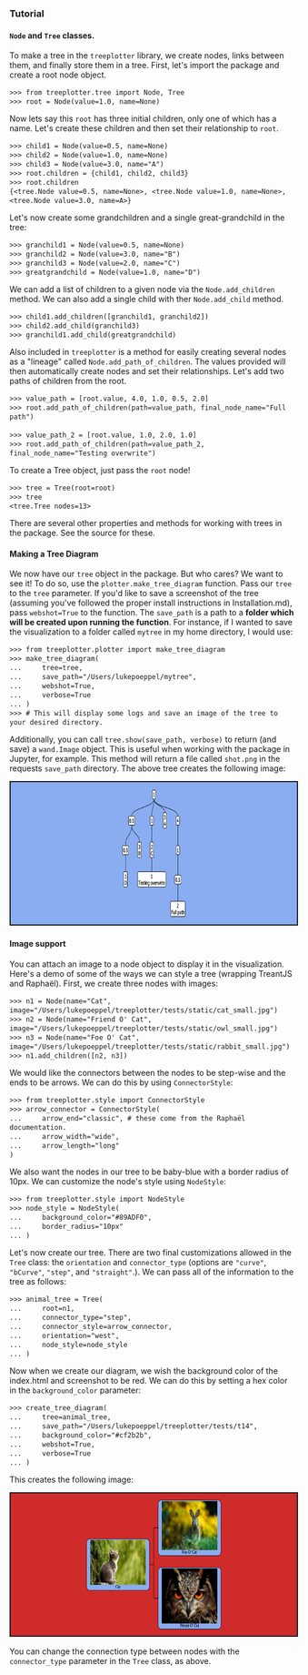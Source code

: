 ### Tutorial
#### `Node` and `Tree` classes. 
To make a tree in the `treeplotter` library, we create nodes, links between them, and finally store them in a tree. First, let's import the package and create a root node object. 
```
>>> from treeplotter.tree import Node, Tree
>>> root = Node(value=1.0, name=None)
```
Now lets say this `root` has three initial children, only one of which has a name. Let's create these children and then set their relationship to `root`. 
```
>>> child1 = Node(value=0.5, name=None)
>>> child2 = Node(value=1.0, name=None)
>>> child3 = Node(value=3.0, name="A")
>>> root.children = {child1, child2, child3}
>>> root.children
{<tree.Node value=0.5, name=None>, <tree.Node value=1.0, name=None>, <tree.Node value=3.0, name=A>}
```
Let's now create some grandchildren and a single great-grandchild in the tree:
```
>>> granchild1 = Node(value=0.5, name=None)
>>> granchild2 = Node(value=3.0, name="B")
>>> granchild3 = Node(value=2.0, name="C")
>>> greatgrandchild = Node(value=1.0, name="D")
```
We can add a list of children to a given node via the `Node.add_children` method. We can also add a single child with ther `Node.add_child` method. 
```
>>> child1.add_children([granchild1, granchild2])
>>> child2.add_child(granchild3)
>>> granchild1.add_child(greatgrandchild)
```
Also included in `treeplotter` is a method for easily creating several nodes as a "lineage" called `Node.add_path_of_children`. The values provided will then automatically create nodes and set their relationships. Let's add two paths of children from the root. 
```
>>> value_path = [root.value, 4.0, 1.0, 0.5, 2.0]
>>> root.add_path_of_children(path=value_path, final_node_name="Full path")

>>> value_path_2 = [root.value, 1.0, 2.0, 1.0]
>>> root.add_path_of_children(path=value_path_2, final_node_name="Testing overwrite")
```
To create a Tree object, just pass the `root` node!
```
>>> tree = Tree(root=root)
>>> tree
<tree.Tree nodes=13>
```
There are several other properties and methods for working with trees in the package. See the source for these. 

#### Making a Tree Diagram
We now have our `tree` object in the package. But who cares? We want to see it! To do so, use the 
`plotter.make_tree_diagram` function. Pass our `tree` to the `tree` parameter. If you'd like to save a screenshot of the tree 
(assuming you've followed the proper install instructions in Installation.md), pass `webshot=True` to the function. The `save_path` is a path to a **folder which will be created upon running the function**. For instance, if I wanted to save the visualization to a folder called `mytree` in my home directory, I would use:
```
>>> from treeplotter.plotter import make_tree_diagram
>>> make_tree_diagram(
...     tree=tree,
...     save_path="/Users/lukepoeppel/mytree",
...     webshot=True,
...     verbose=True
... )
>>> # This will display some logs and save an image of the tree to your desired directory. 
```
Additionally, you can call `tree.show(save_path, verbose)` to return (and save) a `wand.Image` object. This 
is useful when working with the package in Jupyter, for example. This method will return a file called `shot.png` in the requests
`save_path` directory. The above tree creates the following image:

<img src="images/tutorial_tree.png" height="250" width="715" style="border: 2px solid">

#### Image support
You can attach an image to a node object to display it in the visualization. Here's a demo of some of the ways
we can style a tree (wrapping TreantJS and Raphaël). First, we create three nodes with images: 
```
>>> n1 = Node(name="Cat", image="/Users/lukepoeppel/treeplotter/tests/static/cat_small.jpg")
>>> n2 = Node(name="Friend O' Cat", image="/Users/lukepoeppel/treeplotter/tests/static/owl_small.jpg")
>>> n3 = Node(name="Foe O' Cat", image="/Users/lukepoeppel/treeplotter/tests/static/rabbit_small.jpg")
>>> n1.add_children([n2, n3])
```
We would like the connectors between the nodes to be step-wise and the ends to be arrows. We can do this
by using `ConnectorStyle`:
```
>>> from treeplotter.style import ConnectorStyle
>>> arrow_connector = ConnectorStyle(
...     arrow_end="classic", # these come from the Raphaël documentation. 
...     arrow_width="wide",
...     arrow_length="long"
)
```
We also want the nodes in our tree to be baby-blue with a border radius of 10px. We can customize the node's style
using `NodeStyle`:
```
>>> from treeplotter.style import NodeStyle
>>> node_style = NodeStyle(
...     background_color="#89ADF0",
...     border_radius="10px"
... )
```
Let's now create our tree. There are two final customizations allowed in the `Tree` class: the `orientation` and `connector_type` (options are `"curve"`, `"bCurve"`, `"step"`, and `"straight"`.). We can pass all of the information to the tree as follows:
```
>>> animal_tree = Tree(
...     root=n1,
...     connector_type="step",
...     connector_style=arrow_connector,
...     orientation="west",
...     node_style=node_style
... )
```
Now when we create our diagram, we wish the background color of the index.html and screenshot to be red. We
can do this by setting a hex color in the `background_color` parameter:
```
>>> create_tree_diagram(
...     tree=animal_tree,
...     save_path="/Users/lukepoeppel/treeplotter/tests/t14",
...     background_color="#cf2b2b",
...     webshot=True,
...     verbose=True
... )
```
This creates the following image:

<img src="images/styled_tree.png" height="250" width="715" style="border: 2px solid">

You can change the connection type between nodes with the `connector_type` parameter in the `Tree` class,
as above. 